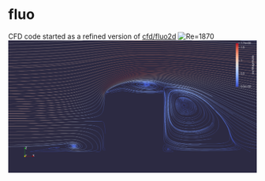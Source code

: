 # fluo
CFD code started as a refined version of [cfd/fluo2d](https://github.com/ki2098/cfd/tree/main/fluo2d)
![Re=1870](Re1870-vorticity-contour.gif)
![Re=1870](Re1870-streamline-xz.png)
